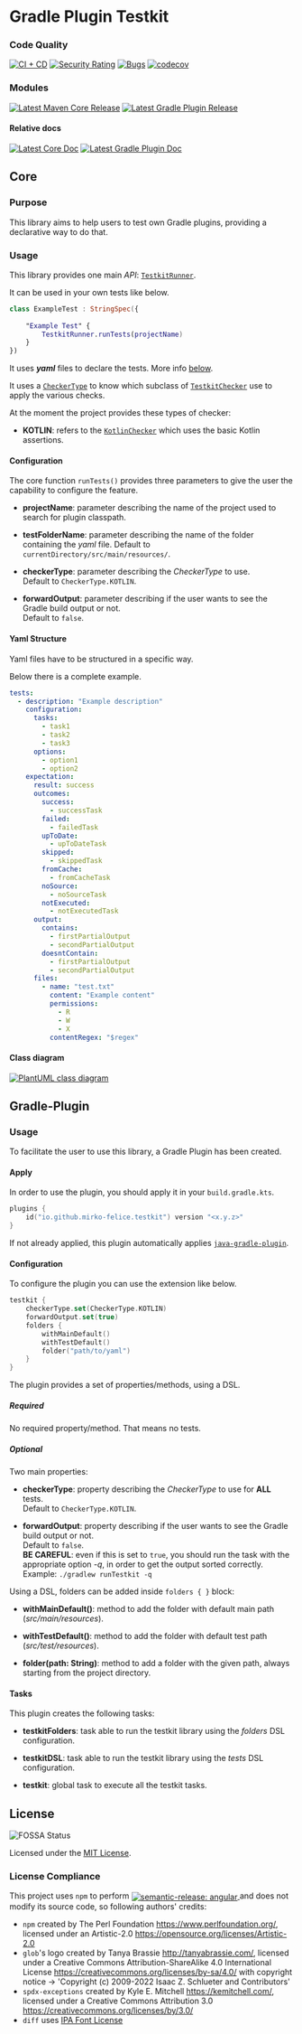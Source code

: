 # Gradle Plugin Testkit

### Code Quality

[![CI + CD](https://github.com/mirko-felice/gradle-plugin-testkit/actions/workflows/ci-and-cd.yml/badge.svg)](https://github.com/mirko-felice/gradle-plugin-testkit/actions/workflows/ci-and-cd.yml)
[![Security Rating](https://sonarcloud.io/api/project_badges/measure?project=mirko-felice_gradle-plugin-testkit&metric=security_rating)](https://sonarcloud.io/summary/overall?id=mirko-felice_gradle-plugin-testkit)
[![Bugs](https://sonarcloud.io/api/project_badges/measure?project=mirko-felice_gradle-plugin-testkit&metric=bugs)](https://sonarcloud.io/summary/overall?id=mirko-felice_gradle-plugin-testkit)
[![codecov](https://codecov.io/gh/mirko-felice/gradle-plugin-testkit/branch/master/graph/badge.svg?token=TCU6QY2RD5)](https://codecov.io/gh/mirko-felice/gradle-plugin-testkit)

### Modules

[![Latest Maven Core Release](https://img.shields.io/maven-central/v/io.github.mirko-felice.testkit/core?label=core&logo=apachemaven)](https://central.sonatype.com/artifact/io.github.mirko-felice.testkit/core)
[![Latest Gradle Plugin Release](https://img.shields.io/gradle-plugin-portal/v/io.github.mirko-felice.testkit?color=blue&label=gradle-plugin&logo=gradle)](https://plugins.gradle.org/plugin/io.github.mirko-felice.testkit)
#### Relative docs

[![Latest Core Doc](https://javadoc.io/badge2/io.github.mirko-felice.testkit/core/javadoc.svg?label=core-doc)](https://javadoc.io/doc/io.github.mirko-felice.testkit/core)
[![Latest Gradle Plugin Doc](https://javadoc.io/badge2/io.github.mirko-felice.testkit/gradle-plugin/javadoc.svg?label=gradle-plugin-doc)](https://javadoc.io/doc/io.github.mirko-felice.testkit/gradle-plugin)

## Core

### Purpose

This library aims to help users to test own Gradle plugins, providing a declarative way
to do that.

### Usage

This library provides one main _API_: [`TestkitRunner`](https://github.com/mirko-felice/gradle-plugin-testkit/blob/master/core/src/main/kotlin/io/github/mirkofelice/api/TestkitRunner.kt).

It can be used in your own tests like below.

```kotlin
class ExampleTest : StringSpec({
    
    "Example Test" {
        TestkitRunner.runTests(projectName)
    }   
})
```

It uses **_yaml_** files to declare the tests. More info [below](#yaml-structure).

It uses a [`CheckerType`](https://github.com/mirko-felice/gradle-plugin-testkit/blob/master/src/main/kotlin/io/github/mirkofelice/api/CheckerType.kt) 
to know which subclass of [`TestkitChecker`](https://github.com/mirko-felice/gradle-plugin-testkit/blob/master/core/src/main/kotlin/io/github/mirkofelice/core/TestkitChecker.kt)
use to apply the various checks.

At the moment the project provides these types of checker:

- **KOTLIN**: refers to the [`KotlinChecker`](https://github.com/mirko-felice/gradle-plugin-testkit/blob/master/core/src/main/kotlin/io/github/mirkofelice/core/KotlinChecker.kt)
  which uses the basic Kotlin assertions.

#### Configuration

The core function `runTests()` provides three parameters to give the user the capability to 
configure the feature.

- **projectName**: parameter describing the name of the project used to search for plugin classpath.

- **testFolderName**: parameter describing the name of the folder containing the _yaml_ file.
  Default to `currentDirectory/src/main/resources/`.

- **checkerType**: parameter describing the _CheckerType_ to use.\
  Default to `CheckerType.KOTLIN`.

- **forwardOutput**: parameter describing if the user wants to see the Gradle build output or not.\
  Default to `false`.

#### Yaml Structure

Yaml files have to be structured in a specific way.

Below there is a complete example.

```yaml
tests:
  - description: "Example description"
    configuration:
      tasks:
        - task1
        - task2
        - task3
      options:
        - option1
        - option2
    expectation:
      result: success
      outcomes:
        success:
          - successTask
        failed:
          - failedTask
        upToDate:
          - upToDateTask
        skipped:
          - skippedTask
        fromCache:
          - fromCacheTask
        noSource:
          - noSourceTask
        notExecuted:
          - notExecutedTask
      output:
        contains:
          - firstPartialOutput
          - secondPartialOutput
        doesntContain:
          - firstPartialOutput
          - secondPartialOutput
      files:
        - name: "test.txt"
          content: "Example content"
          permissions:
            - R
            - W
            - X
          contentRegex: "$regex"
```

#### Class diagram

[![PlantUML class diagram](https://shorturl.at/fpqsE)](https://shorturl.at/hiFW1)

## Gradle-Plugin

### Usage

To facilitate the user to use this library, a Gradle Plugin has been created.

#### Apply

In order to use the plugin, you should apply it in your `build.gradle.kts`.

```kotlin
plugins {
    id("io.github.mirko-felice.testkit") version "<x.y.z>"
}
```

If not already applied, this plugin automatically applies [`java-gradle-plugin`](https://docs.gradle.org/current/userguide/java_gradle_plugin.html).

#### Configuration

To configure the plugin you can use the extension like below.

```kotlin
testkit {
    checkerType.set(CheckerType.KOTLIN)
    forwardOutput.set(true)
    folders {
        withMainDefault()
        withTestDefault()
        folder("path/to/yaml")
    }
}
```

The plugin provides a set of properties/methods, using a DSL.

##### Required

No required property/method. That means no tests.

##### Optional

Two main properties:

- **checkerType**: property describing the _CheckerType_ to use for **ALL** tests.\
  Default to `CheckerType.KOTLIN`.

- **forwardOutput**: property describing if the user wants to see the Gradle build output or not.\
  Default to `false`.\
  **BE CAREFUL**: even if this is set to `true`, you should run the task with the
  appropriate option _-q_, in order to get the output sorted correctly.\
  Example: `./gradlew runTestkit -q`

Using a DSL, folders can be added inside `folders { }` block:

- **withMainDefault()**: method to add the folder with default main path (_src/main/resources_).

- **withTestDefault()**: method to add the folder with default test path (_src/test/resources_).

- **folder(path: String)**: method to add a folder with the given path, always starting from the project directory.

#### Tasks

This plugin creates the following tasks:

- **testkitFolders**: task able to run the testkit library using the _folders_ DSL configuration.

- **testkitDSL**: task able to run the testkit library using the _tests_ DSL configuration.

- **testkit**: global task to execute all the testkit tasks.

## License

![FOSSA Status](https://app.fossa.com/api/projects/git%2Bgithub.com%2Fmirko-felice%2Fgradle-plugin-testkit-core.svg?type=shield)

Licensed under the [MIT License](LICENSE).

### License Compliance

<div>
This project uses <code>npm</code> to perform

<a href="https://github.com/semantic-release/semantic-release">
    <img src="https://img.shields.io/badge/semantic--release-angular-e10079?logo=semantic-release" 
      style="vertical-align:middle" alt="semantic-release: angular"/>
</a>
and does not modify its source code, so following authors' credits:

- `npm` created by The Perl Foundation <https://www.perlfoundation.org/>, licensed
  under an Artistic-2.0 <https://opensource.org/licenses/Artistic-2.0>
- `glob`'s logo created by Tanya Brassie <http://tanyabrassie.com/>, licensed
  under a Creative Commons Attribution-ShareAlike 4.0 International License
  <https://creativecommons.org/licenses/by-sa/4.0/> with copyright notice ->
  'Copyright (c) 2009-2022 Isaac Z. Schlueter and Contributors'
- `spdx-exceptions` created by Kyle E. Mitchell <https://kemitchell.com/>, licensed
  under a Creative Commons Attribution 3.0 <https://creativecommons.org/licenses/by/3.0/>
- `diff` uses [IPA Font License](licenses/IPA%20Font%20License%20(IPA))

</div>
